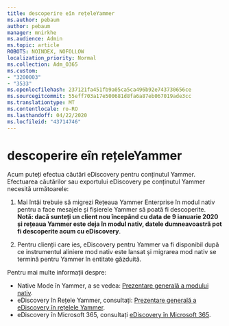 ```yaml
---
title: descoperire eîn rețeleYammer
ms.author: pebaum
author: pebaum
manager: mnirkhe
ms.audience: Admin
ms.topic: article
ROBOTS: NOINDEX, NOFOLLOW
localization_priority: Normal
ms.collection: Adm_O365
ms.custom:
- "3200003"
- "3533"
ms.openlocfilehash: 237121fa451fb9a05ca5ca496b92e743730656ce
ms.sourcegitcommit: 55eff703a17e500681d8fa6a87eb067019ade3cc
ms.translationtype: MT
ms.contentlocale: ro-RO
ms.lasthandoff: 04/22/2020
ms.locfileid: "43714746"
---
```

# <a name="ediscovery-in-yammer-networks"></a>descoperire eîn rețeleYammer

Acum puteți efectua căutări eDiscovery pentru conținutul Yammer.  Efectuarea căutărilor sau exportului eDiscovery pe conținutul Yammer necesită următoarele:

1. Mai întâi trebuie să migrezi Rețeaua Yammer Enterprise în modul nativ pentru a face mesajele și fișierele Yammer să poată fi descoperite. **Notă: dacă sunteți un client nou începând cu data de 9 ianuarie 2020 și rețeaua Yammer este deja în modul nativ, datele dumneavoastră pot fi descoperite acum cu eDiscovery**.

2. Pentru clienții care ies, eDiscovery pentru Yammer va fi disponibil după ce instrumentul aliniere mod nativ este lansat și migrarea mod nativ se termină pentru Yammer în entitate găzduită.

Pentru mai multe informații despre:

- Native Mode în Yammer, a se vedea: [Prezentare generală a modului nativ](https://docs.microsoft.com/yammer/configure-your-yammer-network/overview-native-mode).
- eDiscovery în Rețele Yammer, consultați: [Prezentare generală a eDiscovery în rețelele Yammer](https://docs.microsoft.com/yammer/manage-security-and-compliance/overview-of-ediscovery).
- eDiscovery în Microsoft 365, consultați [eDiscovery în Microsoft 365](https://docs.microsoft.com/microsoft-365/compliance/ediscovery).
